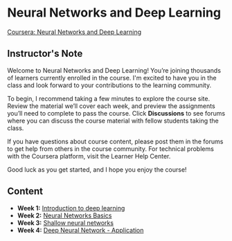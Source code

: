 # Neural Networks and Deep Learning
[Coursera: Neural Networks and Deep Learning](https://www.coursera.org/learn/neural-networks-deep-learning)

## Instructor's Note

Welcome to Neural Networks and Deep Learning! You’re joining thousands of learners currently enrolled in the course. I'm excited to have you in the class and look forward to your contributions to the learning community.

To begin, I recommend taking a few minutes to explore the course site. Review the material we’ll cover each week, and preview the assignments you’ll need to complete to pass the course. Click **Discussions** to see forums where you can discuss the course material with fellow students taking the class.

If you have questions about course content, please post them in the forums to get help from others in the course community. For technical problems with the Coursera platform, visit the Learner Help Center.

Good luck as you get started, and I hope you enjoy the course!

## Content
* **Week 1:** [Introduction to deep learning](./Week1/README.md)
* **Week 2:** [Neural Networks Basics](./Week2/README.md)
* **Week 3:** [Shallow neural networks](./Week3/README.md)
* **Week 4:** [Deep Neural Network - Application](./Week4/README.md)
